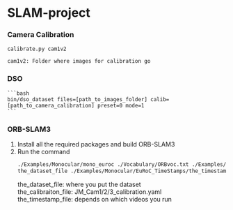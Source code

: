 # SLAM-project

### Camera Calibration 

   
    calibrate.py cam1v2
    
    cam1v2: Folder where images for calibration go 
### DSO

    ```bash
    bin/dso_dataset files=[path_to_images_folder] calib=[path_to_camera_calibration] preset=0 mode=1
    ```

### ORB-SLAM3
1. Install all the required packages and build ORB-SLAM3  
2. Run the command  
    ```bash
    ./Examples/Monocular/mono_euroc ./Vocabulary/ORBvoc.txt ./Examples/Monocular/the_calibration_file 
    the_dataset_file ./Examples/Monocular/EuRoC_TimeStamps/the_timestamp_file  
    ```
    the_dataset_file: where you put the dataset  
    the_calibraiton_file: JM_Cam1/2/3_calibration.yaml  
    the_timestamp_file: depends on which videos you run
